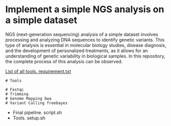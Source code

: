 # Implement a simple NGS analysis on a simple dataset
NGS (next-generation sequencing) analysis of a simple dataset involves processing and analyzing DNA sequences to identify genetic variants. This type of analysis is essential in molecular biology studies, disease diagnosis, and the development of personalized treatments, as it allows for an understanding of genetic variability in biological samples. In this repository, the complete process of this analysis can be observed.


[List of all tools. requirement.txt](https://github.com/Liliana223/HackBio-Internship-Cancer/tree/main/Charts%20of%20reported%20cases%20by%20country%20-%20I)

```
# Tools

# Fastqc
# Trimming
# Genome Mapping bwa 
# Variant Calling freebayes
```

- Final pipeline. script.sh
- Tools. setup.sh


